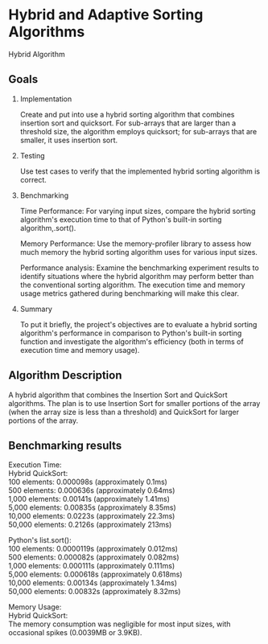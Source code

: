 # Hybrid and Adaptive Sorting Algorithms
Hybrid Algorithm

## Goals
1. Implementation
   
   Create and put into use a hybrid sorting algorithm that combines insertion sort and quicksort. For sub-arrays that are larger than a threshold size, the algorithm employs quicksort;    for sub-arrays that are smaller, it uses insertion sort.

2. Testing

   Use test cases to verify that the implemented hybrid sorting algorithm is correct.

3. Benchmarking

   Time Performance: For varying input sizes, compare the hybrid sorting algorithm's execution time to that of Python's built-in sorting algorithm,.sort().
   
   Memory Performance: Use the memory-profiler library to assess how much memory the hybrid sorting algorithm uses for various input sizes.
   
   Performance analysis: Examine the benchmarking experiment results to identify situations where the hybrid algorithm may perform better than the conventional sorting algorithm. The      execution time and memory usage metrics gathered during benchmarking will make this clear.

4. Summary

   To put it briefly, the project's objectives are to evaluate a hybrid sorting algorithm's performance in comparison to Python's built-in sorting function and investigate the 
   algorithm's efficiency (both in terms of execution time and memory usage).

## Algorithm Description
A hybrid algorithm that combines the Insertion Sort and QuickSort algorithms. The plan is to use Insertion Sort for smaller portions of the array (when the array size is less than a threshold) and QuickSort for larger portions of the array.

## Benchmarking results
Execution Time:<br>
Hybrid QuickSort:<br>
100 elements: 0.000098s (approximately 0.1ms)<br>
500 elements: 0.000636s (approximately 0.64ms)<br>
1,000 elements: 0.00141s (approximately 1.41ms)<br>
5,000 elements: 0.00835s (approximately 8.35ms)<br>
10,000 elements: 0.0223s (approximately 22.3ms)<br>
50,000 elements: 0.2126s (approximately 213ms)<br>

Python's list.sort():<br>
100 elements: 0.0000119s (approximately 0.012ms)<br>
500 elements: 0.000082s (approximately 0.082ms)<br>
1,000 elements: 0.000111s (approximately 0.111ms)<br>
5,000 elements: 0.000618s (approximately 0.618ms)<br>
10,000 elements: 0.00134s (approximately 1.34ms)<br>
50,000 elements: 0.00832s (approximately 8.32ms)<br>

Memory Usage:<br>
Hybrid QuickSort:<br>
The memory consumption was negligible for most input sizes, with occasional spikes (0.0039MB or 3.9KB).
